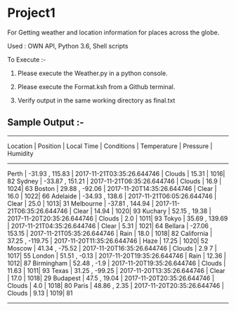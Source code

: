 # Project1

For Getting weather and location information for places across the globe.

Used : OWN API, Python 3.6, Shell scripts

To Execute :-

1. Please execute the Weather.py in a python console.

2. Please execute the Format.ksh from a Github terminal.

3. Verify output in the same working directory as final.txt

Sample Output :-
----------------
________________________________________________________________________________________________
Location    |   Position        |  Local Time   | Conditions | Temperature | Pressure | Humidity
________________________________________________________________________________________________
Perth       |  -31.93 , 115.83  |  2017-11-21T03:35:26.644746 |  Clouds |  15.31  |  1016|  82
Sydney      |  -33.87 , 151.21  |  2017-11-21T06:35:26.644746 |  Clouds |  16.9   |  1024|  63
Boston      |  29.88 , -92.06   |  2017-11-20T14:35:26.644746 |  Clear  |  16.0   |  1022|  66
Adelaide    |  -34.93 , 138.6   |  2017-11-21T06:05:26.644746 |  Clear  |  25.0   |  1013|  31
Melbourne   |  -37.81 , 144.94  |  2017-11-21T06:35:26.644746 |  Clear  |  14.94  |  1020|  93
Kuchary     |   52.15 , 19.38   |  2017-11-20T20:35:26.644746 |  Clouds |  2.0    |  1011|  93
Tokyo       |  35.69 , 139.69   |  2017-11-21T04:35:26.644746 |  Clear  |  5.31   |  1021|  64
Bellara     |  -27.06 , 153.15  |  2017-11-21T05:35:26.644746 |  Rain   |  18.0   |  1018|  82
California  |  37.25 , -119.75  |  2017-11-20T11:35:26.644746 |  Haze   |  17.25  |  1020|  52
Moscow      |  41.34 , -75.52   |  2017-11-20T16:35:26.644746 |  Clouds |  2.9 7  |  1017|  55
London      |  51.51 , -0.13    |  2017-11-20T19:35:26.644746 |  Rain   |  12.36  |  1012|  87
Birmingham  |  52.48 , -1.9     |  2017-11-20T19:35:26.644746 |  Clouds |  11.63  |  1011|  93
Texas       |  31.25 , -99.25   |  2017-11-20T13:35:26.644746 |  Clear  |  17.0   |  1018|  29
Budapest    |  47.5 , 19.04     |  2017-11-20T20:35:26.644746 |  Clouds |  4.0    |  1018|  80
Paris       |  48.86 , 2.35     |  2017-11-20T20:35:26.644746 |  Clouds |  9.13   |  1019|  81
_________________________________________________________________________________________________

